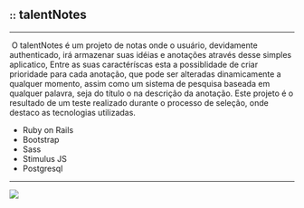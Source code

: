## <small>::</small> talentNotes

<hr />

​	O talentNotes é um projeto de notas onde o usuário, devidamente authenticado, irá armazenar suas idéias e anotações através desse simples aplicatico, Entre as suas caractéríscas esta a possiblidade de criar prioridade para cada anotação, que pode ser alteradas dinamicamente a qualquer momento, assim como um sistema de pesquisa baseada em qualquer palavra, seja do título o na descrição da anotação. Este projeto é o resultado de um teste realizado durante o processo de seleção, onde destaco as tecnologias utilizadas.

<ul>
	<li>Ruby on Rails</li>
    <li>Bootstrap</li>
    <li>Sass</li>
    <li>Stimulus JS</li>
    <li>Postgresql</li>
</ul>

<hr />

![](/home/wendellopes/Imagens/talentNotes.png)

